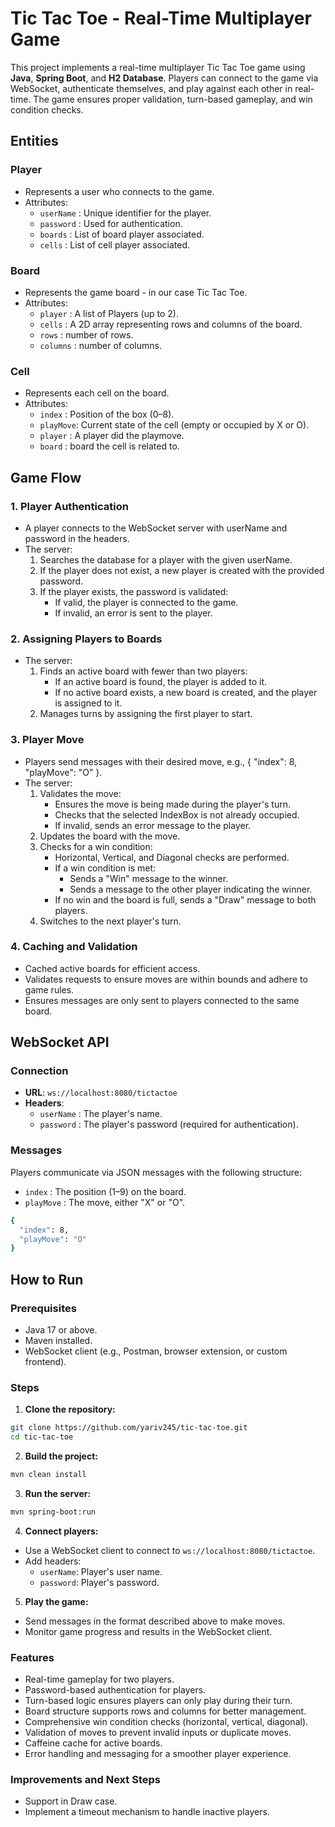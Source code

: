 # Tic Tac Toe - Real-Time Multiplayer Game

This project implements a real-time multiplayer Tic Tac Toe game using **Java**, **Spring Boot**, and **H2 Database**. Players can connect to the game via WebSocket, authenticate themselves, and play against each other in real-time. The game ensures proper validation, turn-based gameplay, and win condition checks.

## Entities

### Player
- Represents a user who connects to the game.
- Attributes:
  - `userName` : Unique identifier for the player.
  - `password` : Used for authentication.
  - `boards` : List of board player associated.
  - `cells` : List of cell player associated.

### Board
- Represents the game board - in our case Tic Tac Toe.
- Attributes:
   - `player` : A list of Players (up to 2).
   - `cells` : A 2D array representing rows and columns of the board.
   - `rows` : number of rows.
   - `columns` : number of columns.

### Cell
- Represents each cell on the board.
- Attributes:
   - `index` : Position of the box (0–8).
   - `playMove`: Current state of the cell (empty or occupied by X or O).
   - `player` : A player did the playmove.
   - `board` : board the cell is related to.

## Game Flow
### 1. Player Authentication
- A player connects to the WebSocket server with userName and password in the headers.
- The server:
   1. Searches the database for a player with the given userName.
   2. If the player does not exist, a new player is created with the provided password.
   3. If the player exists, the password is validated:
      - If valid, the player is connected to the game.
      - If invalid, an error is sent to the player.

### 2. Assigning Players to Boards
- The server:
   1. Finds an active board with fewer than two players:
      - If an active board is found, the player is added to it.
      - If no active board exists, a new board is created, and the player is assigned to it.
   2. Manages turns by assigning the first player to start.

### 3. Player Move
- Players send messages with their desired move, e.g., { "index": 8, "playMove": "O" }.
- The server:
   1. Validates the move:
       - Ensures the move is being made during the player's turn.
       - Checks that the selected IndexBox is not already occupied.
       - If invalid, sends an error message to the player.
   2. Updates the board with the move.
   3. Checks for a win condition:
      - Horizontal, Vertical, and Diagonal checks are performed.
      - If a win condition is met:
        - Sends a "Win" message to the winner.
        - Sends a message to the other player indicating the winner.
      - If no win and the board is full, sends a "Draw" message to both players.
    4. Switches to the next player's turn.

### 4. Caching and Validation
- Cached active boards for efficient access.
- Validates requests to ensure moves are within bounds and adhere to game rules.
- Ensures messages are only sent to players connected to the same board. 

## WebSocket API
### Connection
- **URL**: `ws://localhost:8080/tictactoe`
- **Headers**:
  - `userName` : The player's name.
  - `password` : The player's password (required for authentication).
### Messages
Players communicate via JSON messages with the following structure:
- `index` : The position (1–9) on the board.
- `playMove` : The move, either "X" or "O".
```bash
{
  "index": 8,
  "playMove": "O"
}
```

## How to Run
### Prerequisites
- Java 17 or above.
- Maven installed.
- WebSocket client (e.g., Postman, browser extension, or custom frontend).

### Steps
1. **Clone the repository:**
```bash
git clone https://github.com/yariv245/tic-tac-toe.git
cd tic-tac-toe
```
2. **Build the project:**
```bash
mvn clean install
```
3. **Run the server:**
```bash
mvn spring-boot:run
```
4. **Connect players:**
- Use a WebSocket client to connect to `ws://localhost:8080/tictactoe`.
- Add headers:
  - `userName`: Player's user name.
  - `password`: Player's password.
5. **Play the game:**
  - Send messages in the format described above to make moves.
  - Monitor game progress and results in the WebSocket client.

### Features
- Real-time gameplay for two players.
- Password-based authentication for players.
- Turn-based logic ensures players can only play during their turn.
- Board structure supports rows and columns for better management.
- Comprehensive win condition checks (horizontal, vertical, diagonal).
- Validation of moves to prevent invalid inputs or duplicate moves.
- Caffeine cache for active boards.
- Error handling and messaging for a smoother player experience.

### Improvements and Next Steps
- Support in Draw case.
- Implement a timeout mechanism to handle inactive players.
